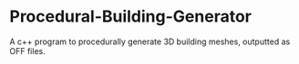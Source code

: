 # Procedural-Building-Generator
A c++ program to procedurally generate 3D building meshes, outputted as OFF files. 
